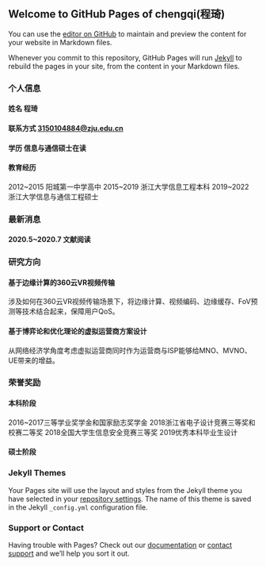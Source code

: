## Welcome to GitHub Pages of chengqi(程琦)

You can use the [editor on GitHub](https://github.com/chengqi707/chengqi707.github.io/edit/master/index.md) to maintain and preview the content for your website in Markdown files.

Whenever you commit to this repository, GitHub Pages will run [Jekyll](https://jekyllrb.com/) to rebuild the pages in your site, from the content in your Markdown files.

### 个人信息

#### 姓名 程琦
#### 联系方式 3150104884@zju.edu.cn
#### 学历 信息与通信硕士在读
#### 教育经历 

2012~2015 阳城第一中学高中
2015~2019 浙江大学信息工程本科
2019~2022 浙江大学信息与通信工程硕士

### 最新消息
#### 2020.5~2020.7 文献阅读 

### 研究方向

#### 基于边缘计算的360云VR视频传输

  涉及如何在360云VR视频传输场景下，将边缘计算、视频编码、边缘缓存、FoV预测等技术结合起来，保障用户QoS。

#### 基于博弈论和优化理论的虚拟运营商方案设计

  从网络经济学角度考虑虚拟运营商同时作为运营商与ISP能够给MNO、MVNO、UE带来的增益。

### 荣誉奖励
#### 本科阶段
2016~2017三等学业奖学金和国家励志奖学金
2018浙江省电子设计竞赛三等奖和校赛二等奖
2018全国大学生信息安全竞赛三等奖
2019优秀本科毕业生设计
#### 硕士阶段



### Jekyll Themes

Your Pages site will use the layout and styles from the Jekyll theme you have selected in your [repository settings](https://github.com/chengqi707/chengqi707.github.io/settings). The name of this theme is saved in the Jekyll `_config.yml` configuration file.

### Support or Contact

Having trouble with Pages? Check out our [documentation](https://help.github.com/categories/github-pages-basics/) or [contact support](https://github.com/contact) and we’ll help you sort it out.
